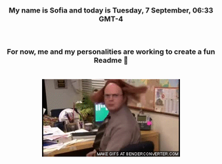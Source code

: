 


<div align="center">
<h3 >My name is Sofia and today is Tuesday, 7 September, 06:33 GMT-4</h3><br>
<h3 >For now, me and my personalities are working to create a fun Readme 👋
</h3><br>
<img src='img/dwight.gif' alt='working...'/>
</div>
